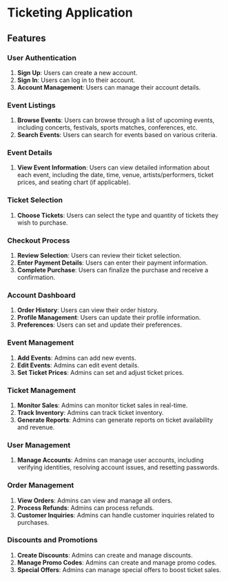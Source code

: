 # Ticketing Application

## Features

### User Authentication
1. **Sign Up**: Users can create a new account.
2. **Sign In**: Users can log in to their account.
3. **Account Management**: Users can manage their account details.

### Event Listings
1. **Browse Events**: Users can browse through a list of upcoming events, including concerts, festivals, sports matches, conferences, etc.
2. **Search Events**: Users can search for events based on various criteria.

### Event Details
1. **View Event Information**: Users can view detailed information about each event, including the date, time, venue, artists/performers, ticket prices, and seating chart (if applicable).

### Ticket Selection
1. **Choose Tickets**: Users can select the type and quantity of tickets they wish to purchase.

### Checkout Process
1. **Review Selection**: Users can review their ticket selection.
2. **Enter Payment Details**: Users can enter their payment information.
3. **Complete Purchase**: Users can finalize the purchase and receive a confirmation.

### Account Dashboard
1. **Order History**: Users can view their order history.
2. **Profile Management**: Users can update their profile information.
3. **Preferences**: Users can set and update their preferences.

### Event Management 
1. **Add Events**: Admins can add new events.
2. **Edit Events**: Admins can edit event details.
3. **Set Ticket Prices**: Admins can set and adjust ticket prices.

### Ticket Management 
1. **Monitor Sales**: Admins can monitor ticket sales in real-time.
2. **Track Inventory**: Admins can track ticket inventory.
3. **Generate Reports**: Admins can generate reports on ticket availability and revenue.

### User Management 
1. **Manage Accounts**: Admins can manage user accounts, including verifying identities, resolving account issues, and resetting passwords.

### Order Management 
1. **View Orders**: Admins can view and manage all orders.
2. **Process Refunds**: Admins can process refunds.
3. **Customer Inquiries**: Admins can handle customer inquiries related to purchases.

### Discounts and Promotions 
1. **Create Discounts**: Admins can create and manage discounts.
2. **Manage Promo Codes**: Admins can create and manage promo codes.
3. **Special Offers**: Admins can manage special offers to boost ticket sales.

